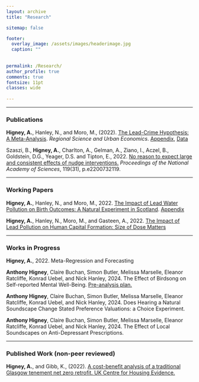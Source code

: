 ```yaml
---
layout: archive
title: "Research"

sitemap: false

footer:
  overlay_image: /assets/images/headerimage.jpg
  caption: ""
 
  
permalink: /Research/
author_profile: true
comments: true
fontsize: 11pt
classes: wide
 
---
```


<hr>

<p><h3>Publications</h3></p>

<strong>Higney, A.</strong>, Hanley, N., and Moro, M., (2022). <a href="https://www.sciencedirect.com/science/article/pii/S0166046222000667">The Lead-Crime Hypothesis: A Meta-Analysis</a>. <em>Regional Science and Urban Economics</em>. 
<a href="/home/assets/images/Appendix_20220816.pdf">Appendix</a>, <a href="/home/assets/images/Lead_Meta_Data14.csv">Data</a>

Szaszi, B., <strong>Higney, A.</strong>, Charlton, A., Gelman, A., Ziano, I., Aczel, B., Goldstein, D.G., Yeager, D.S. and Tipton, E., 2022. <a href="https://www.pnas.org/doi/abs/10.1073/pnas.2200732119">No reason to expect large and consistent effects of nudge interventions.</a> <em>Proceedings of the National Academy of Sciences</em>, 119(31), p.e2200732119.

<hr>

<p><h3>Working Papers</h3></p>

<strong>Higney, A.</strong>, Hanley, N., and Moro, M., 2022. <a href="/home/assets/images/leadhealth_preprint09102024.pdf">The Impact of Lead Water Pollution on Birth Outcomes: A Natural Experiment in Scotland</a>. <a href="/home/assets/images/Appendix_LeadHealth_20240621.pdf">Appendix</a>

<strong>Higney, A.</strong>, Hanley, N., Moro, M., and Gasteen, A., 2022. <a href="/home/assets/images/leadEducation20220129.pdf">The Impact of Lead Pollution on Human Capital Formation: Size of Dose Matters</a> 



<hr>
<p><h3>Works in Progress</h3></p>

<strong>Higney, A.</strong>, 2022. Meta-Regression and Forecasting

<strong>Anthony Higney</strong>, Claire Buchan, Simon Butler, Melissa Marselle,
Eleanor Ratcliffe, Konrad Uebel, and Nick Hanley, 2024. The Effect of Birdsong on Self-reported Mental Well-Being.
<a href="/home/assets/images/AnalysisPlan_MH_Soundscapes_2.pdf">Pre-analysis plan.</a> 

<strong>Anthony Higney</strong>, Claire Buchan, Simon Butler, Melissa Marselle,
Eleanor Ratcliffe, Konrad Uebel, and Nick Hanley, 2024. Does Hearing a Natural Soundscape Change Stated Preference Valuations: a Choice Experiment.


<strong>Anthony Higney</strong>, Claire Buchan, Simon Butler, Melissa Marselle,
Eleanor Ratcliffe, Konrad Uebel, and Nick Hanley, 2024. The Effect of Local Soundscapes on Anti-Depressant Prescriptions.


<hr>

<p><h3>Published Work (non-peer reviewed)</h3></p>

<strong>Higney, A.</strong>, and Gibb, K., (2022). <a href="https://housingevidence.ac.uk/publications/a-cost-benefit-analysis-of-a-traditional-glasgow-tenement-net-zero-retrofit/">A cost-benefit analysis of a traditional Glasgow tenement net zero retrofit. UK Centre for Housing Evidence.</a>


